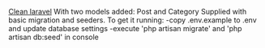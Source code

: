 [Clean laravel](https://github.com/laravel/laravel)
With two models added: Post and Category
Supplied with basic migration and seeders.
To get it running:
  -copy .env.example to .env and update database settings
  -execute 'php artisan migrate' and 'php artisan db:seed' in console

